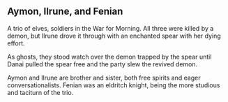 ## Aymon, Ilrune, and Fenian

A trio of elves, soldiers in the War for Morning. All three were killed by a demon, but Ilrune drove it through with an enchanted spear with her dying effort.

As ghosts, they stood watch over the demon trapped by the spear until Danai pulled the spear free and the party slew the revived demon.

Aymon and Ilrune are brother and sister, both free spirits and eager conversationalists. Fenian was an eldritch knight, being the more studious and taciturn of the trio.